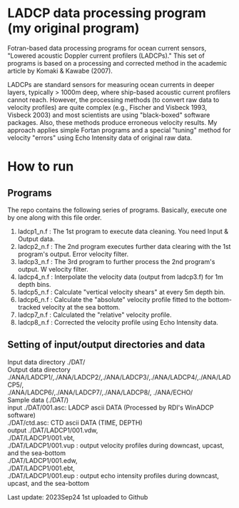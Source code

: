 # LADCP data processing program  (my original program)

Fotran-based data processing programs for ocean current sensors, "Lowered acoustic Doppler current profilers (LADCPs)."
This set of programs is based on a processing and corrected method in the academic article by Komaki & Kawabe (2007).

LADCPs are standard sensors for measuring ocean currents in deeper layers, typically > 1000m deep, where ship-based acoustic current profilers cannot reach. However, the processing methods (to convert raw data to velocity profiles) are quite complex (e.g., Fischer and Visbeck 1993, Visbeck 2003) and most scientists are using "black-boxed" software packages. Also, these methods produce erroneous velocity results. My approach applies simple Fortan programs and a special "tuning" method for velocity "errors" using Echo Intensity data of original raw data.


# How to run  
## Programs  
The repo contains the following series of programs. Basically, execute one by one along with this file order.  
1. ladcp1_n.f : The 1st program to execute data cleaning. You need Input & Output data.   
2. ladcp2_n.f : The 2nd program executes further data clearing with the 1st program's output. Error velocity filter.  
3. ladcp3_n.f : The 3rd program to further process the 2nd program's output. W velocity filter.  
4. ladcp4_n.f : Interpolate the velocity data (output from ladcp3.f) for 1m depth bins.   
5. ladcp5_n.f : Calculate "vertical velocity shears" at every 5m depth bin.   
6. ladcp6_n.f : Calculate the "absolute" velocity profile fitted to the bottom-tracked velocity at the sea bottom.  
7. ladcp7_n.f : Calculated the "relative" velocity profile.  
8. ladcp8_n.f : Corrected the velocity profile using Echo Intensity data.  


## Setting of input/output directories and data
Input data directory     ./DAT/  
Output data directory    ./ANA/LADCP1/,./ANA/LADCP2/,./ANA/LADCP3/,./ANA/LADCP4/,./ANA/LADCP5/,  
                         ./ANA/LADCP6/,./ANA/LADCP7/,./ANA/LADCP8/, ./ANA/ECHO/  
Sample data (./DAT/)   
input     ./DAT/001.asc: LADCP ascii DATA (Processed by RDI's WinADCP software)  
          ./DAT/ctd.asc: CTD ascii DATA (TIME, DEPTH)   
output    ./DAT/LADCP1/001.vdw,  
          ./DAT/LADCP1/001.vbt,  
          ./DAT/LADCP1/001.vup  :  output velocity profiles during downcast, upcast, and the sea-bottom   
          ./DAT/LADCP1/001.edw,  
          ./DAT/LADCP1/001.ebt,  
          ./DAT/LADCP1/001.eup  :  output echo intensity profiles during downcast, upcast, and the sea-bottom   


Last update: 2023Sep24 1st uploaded to Github



